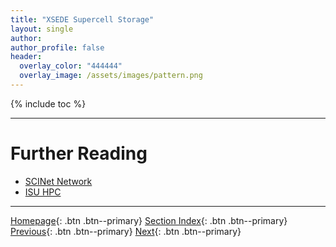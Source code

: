 ```yaml
---
title: "XSEDE Supercell Storage"
layout: single
author:
author_profile: false
header:
  overlay_color: "444444"
  overlay_image: /assets/images/pattern.png
---
```


{% include toc %}









___
# Further Reading
* [SCINet Network](08B-scinet-0-network-intro)
* [ISU HPC](08C-isu-hpc-0-intro)

___

[Homepage](../index.md){: .btn  .btn--primary}
[Section Index](00-IntroToHPC-LandingPage){: .btn  .btn--primary}
[Previous](08A-xsede-0-supercomputer-intro){: .btn  .btn--primary}
[Next](08B-scinet-0-network-intro){: .btn  .btn--primary}
